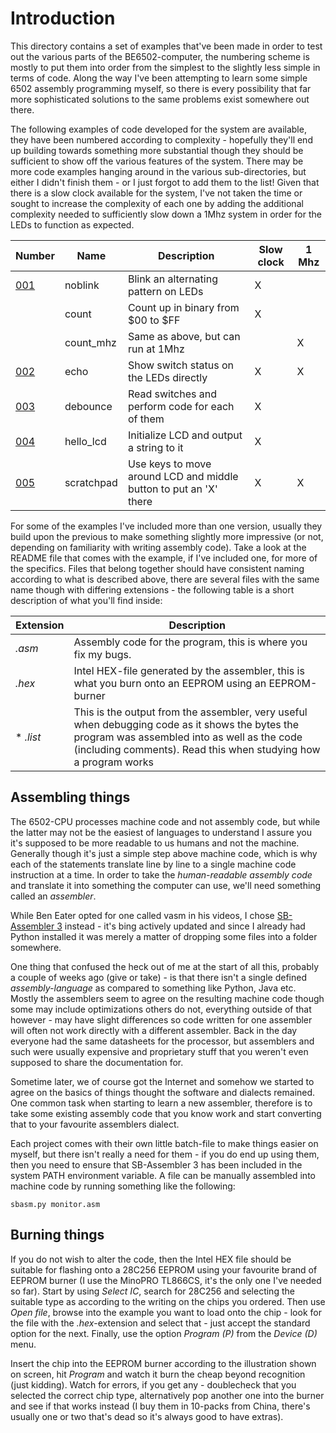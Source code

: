 # Introduction
This directory contains a set of examples that've been made in order to test out the various parts of the BE6502-computer, the numbering scheme is mostly to put them into order from the simplest to the slightly less simple in terms of code. Along the way I've been attempting to learn some simple 6502 assembly programming myself, so there is every possibility that far more sophisticated solutions to the same problems exist somewhere out there.

The following examples of code developed for the system are available, they have been numbered according to complexity - hopefully they'll end up building towards something more substantial though they should be sufficient to show off the various features of the system. There may be more code examples hanging around in the various sub-directories, but either I didn't finish them - or I just forgot to add them to the list! Given that there is a slow clock available for the system, I've not taken the time or sought to increase the complexity of each one by adding the additional complexity needed to sufficiently slow down a 1Mhz system in order for the LEDs to function as expected.

| Number | Name        | Description                                     | Slow clock |   1 Mhz   |
| ------ | ----------- | ----------------------------------------------- | ---------- | --------- |
| [001](https://github.com/tebl/BE6502/tree/master/software/examples/001%20-%20Blink)    | noblink     | Blink an alternating pattern on LEDs            |      X     |           |
|        | count       | Count up in binary from $00 to $FF              |      X     |           |
|        | count_mhz   | Same as above, but can run at 1Mhz              |            |      X    |
| [002](https://github.com/tebl/BE6502/tree/master/software/examples/002%20-%20Echo)    | echo        | Show switch status on the LEDs directly                    |      X     |      X    |
| [003](https://github.com/tebl/BE6502/tree/master/software/examples/003%20-%20Debounce)    | debounce    | Read switches and perform code for each of them |      X     |           |
| [004](https://github.com/tebl/BE6502/tree/master/software/examples/004%20-%20Hello%20LCD)    | hello_lcd   | Initialize LCD and output a string to it        |      X     |           |
| [005](https://github.com/tebl/BE6502/tree/master/software/examples/005%20-%20Namebadge)    | scratchpad   | Use keys to move around LCD and middle button to put an 'X' there|      X     |      X     |

For some of the examples I've included more than one version, usually they build upon the previous to make something slightly more impressive (or not, depending on familiarity with writing assembly code). Take a look at the README file that comes with the example, if I've included one, for more of the specifics. Files that belong together should have consistent naming according to what is described above, there are several files with the same name though with differing extensions - the following table is a short description of what you'll find inside:

| Extension | Description |
| --------- | ------------ |
| *.asm*    | Assembly code for the program, this is where you fix my bugs.
| *.hex*    | Intel HEX-file generated by the assembler, this is what you burn onto an EEPROM using an EEPROM-burner
* *.list*   | This is the output from the assembler, very useful when debugging code as it shows the bytes the program was assembled into as well as the code (including comments). Read this when studying how a program works



## Assembling things
The 6502-CPU processes machine code and not assembly code, but while the latter may not be the easiest of languages to understand I assure you it's supposed to be more readable to us humans and not the machine. Generally though it's just a simple step above machine code, which is why each of the statements translate line by line to a single machine code instruction at a time. In order to take the *human-readable assembly code*  and translate it into something the computer can use, we'll need something called an *assembler*.

While Ben Eater opted for one called vasm in his videos, I chose [SB-Assembler 3](https://www.sbprojects.net/sbasm/) instead - it's bing actively updated and since I already had Python installed it was merely a matter of dropping some files into a folder somewhere.

One thing that confused the heck out of me at the start of all this, probably a couple of weeks ago (give or take) - is that there isn't a single defined *assembly-language* as compared to something like Python, Java etc. Mostly the assemblers seem to agree on the resulting machine code though some may include optimizations others do not, everything outside of that however - may have slight differences so code written for one assembler will often not work directly with a different assembler. Back in the day everyone had the same datasheets for the processor, but assemblers and such were usually expensive and proprietary stuff that you weren't even supposed to share the documentation for.

Sometime later, we of course got the Internet and somehow we started to agree on the basics of things thought the software and dialects remained. One common task when starting to learn a new assembler, therefore is to take some existing assembly code that you know work and start converting that to your favourite assemblers dialect. 

Each project comes with their own little batch-file to make things easier on myself, but there isn't really a need for them - if you do end up using them, then you need to ensure that SB-Assembler 3 has been included in the system PATH environment variable. A file can be manually assembled into machine code by running something like the following:
```
sbasm.py monitor.asm
```

## Burning things
If you do not wish to alter the code, then the Intel HEX file should be suitable for flashing onto a 28C256 EEPROM using your favourite brand of EEPROM burner (I use the MinoPRO TL866CS, it's the only one I've needed so far). Start by using *Select IC*, search for 28C256 and selecting the suitable type as according to the writing on the chips you ordered. Then use *Open file*, browse into the example you want to load onto the chip - look for the file with the *.hex*-extension and select that - just accept the standard option for the next. Finally, use the option *Program \(P\)* from the *Device \(D\)* menu.

Insert the chip into the EEPROM burner according to the illustration shown on screen, hit *Program* and watch it burn the cheap beyond recognition (just kidding). Watch for errors, if you get any - doublecheck that you selected the correct chip type, alternatively pop another one into the burner and see if that works instead (I buy them in 10-packs from China, there's usually one or two that's dead so it's always good to have extras).
